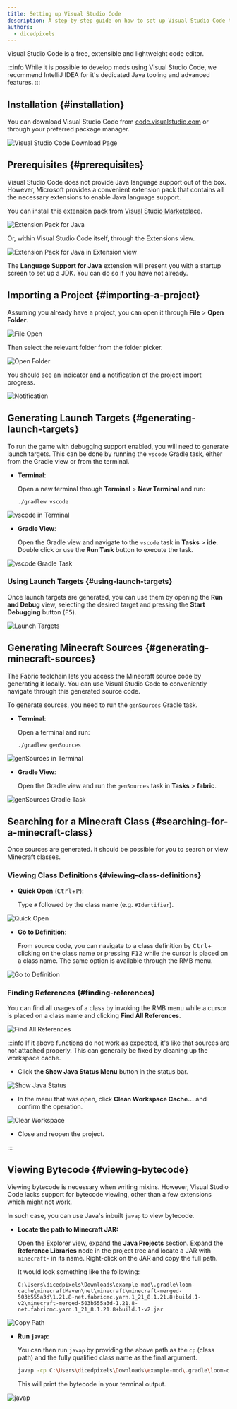 ```yaml
---
title: Setting up Visual Studio Code
description: A step-by-step guide on how to set up Visual Studio Code to create mods using Fabric.
authors:
  - dicedpixels
---
```


Visual Studio Code is a free, extensible and lightweight code editor.

:::info
While it is possible to develop mods using Visual Studio Code, we recommend IntelliJ IDEA for it's dedicated Java tooling and advanced features.
:::

## Installation {#installation}

You can download Visual Studio Code from [code.visualstudio.com](https://code.visualstudio.com/) or through your preferred package manager.

![Visual Studio Code Download Page](/assets/develop/getting-started/vscode/download.png)

## Prerequisites {#prerequisites}

Visual Studio Code does not provide Java language support out of the box. However, Microsoft provides a convenient extension pack that contains all the necessary extensions to enable Java language support.

You can install this extension pack from [Visual Studio Marketplace](https://marketplace.visualstudio.com/items?itemName=vscjava.vscode-java-pack).

![Extension Pack for Java](/assets/develop/getting-started/vscode/extension.png)

Or, within Visual Studio Code itself, through the Extensions view.

![Extension Pack for Java in Extension view](/assets/develop/getting-started/vscode/extension-view.png)

The **Language Support for Java** extension will present you with a startup screen to set up a JDK. You can do so if you have not already.

## Importing a Project {#importing-a-project}

Assuming you already have a project, you can open it through **File** > **Open Folder**.

![File Open](/assets/develop/getting-started/vscode/file-open.png)

Then select the relevant folder from the folder picker.

![Open Folder](/assets/develop/getting-started/vscode/open-folder.png)

You should see an indicator and a notification of the project import progress.

![Notification](/assets/develop/getting-started/vscode/notification.png)

## Generating Launch Targets {#generating-launch-targets}

To run the game with debugging support enabled, you will need to generate launch targets. This can be done by running the `vscode` Gradle task, either from the Gradle view or from the terminal.

- **Terminal**:

    Open a new terminal through **Terminal** > **New Terminal** and run:

    ```powershell:no-line-numbers
    ./gradlew vscode
    ```

![vscode in Terminal](/assets/develop/getting-started/vscode/terminal-vscode.png)

- **Gradle View**:

    Open the Gradle view and navigate to the `vscode` task in **Tasks** > **ide**. Double click or use the **Run Task** button to execute the task.

![vscode Gradle Task](/assets/develop/getting-started/vscode/gradle-vscode.png)

### Using Launch Targets {#using-launch-targets}

Once launch targets are generated, you can use them by opening the **Run and Debug** view, selecting the desired target and pressing the **Start Debugging** button (<kbd>F5</kbd>).

![Launch Targets](/assets/develop/getting-started/vscode/launch-targets.png)

## Generating Minecraft Sources {#generating-minecraft-sources}

The Fabric toolchain lets you access the Minecraft source code by generating it locally. You can use Visual Studio Code to conveniently navigate through this generated source code.

To generate sources, you need to run the `genSources` Gradle task.

- **Terminal**:

    Open a terminal and run:

    ```powershell:no-line-numbers
    ./gradlew genSources
    ```

![genSources in Terminal](/assets/develop/getting-started/vscode/terminal-gensources.png)

- **Gradle View**:

    Open the Gradle view and run the `genSources` task in **Tasks** > **fabric**.

![genSources Gradle Task](/assets/develop/getting-started/vscode/gradle-gensources.png)

## Searching for a Minecraft Class {#searching-for-a-minecraft-class}

Once sources are generated. it should be possible for you to search or view Minecraft classes.

### Viewing Class Definitions {#viewing-class-definitions}

- **Quick Open** (<kbd>Ctrl</kbd>+<kbd>P</kbd>):

    Type `#` followed by the class name (e.g. `#Identifier`).

![Quick Open](/assets/develop/getting-started/vscode/quick-open.png)

- **Go to Definition**:

    From source code, you can navigate to a class definition by <kbd>Ctrl</kbd>+ clicking on the class name or pressing <kbd>F12</kbd> while the cursor is placed on a class name. The same option is available through the RMB menu.

![Go to Definition](/assets/develop/getting-started/vscode/go-to-definition.png)

### Finding References {#finding-references}

You can find all usages of a class by invoking the RMB menu while a cursor is placed on a class name and clicking **Find All References**.

![Find All References](/assets/develop/getting-started/vscode/find-all-references.png)

:::info
If it above functions do not work as expected, it's like that sources are not attached properly. This can generally be fixed by cleaning up the workspace cache.

- Click **the Show Java Status Menu** button in the status bar.

![Show Java Status](/assets/develop/getting-started/vscode/java-ready.png)

- In the menu that was open, click **Clean Workspace Cache...** and confirm the operation.

![Clear Workspace](/assets/develop/getting-started/vscode/clear-workspace.png)

- Close and reopen the project.

:::

## Viewing Bytecode {#viewing-bytecode}

Viewing bytecode is necessary when writing mixins. However, Visual Studio Code lacks support for bytecode viewing, other than a few extensions which might not work.

In such case, you can use Java's inbuilt `javap` to view bytecode.

- **Locate the path to Minecraft JAR:**

    Open the Explorer view, expand the **Java Projects** section. Expand the **Reference Libraries** node in the project tree and locate a JAR with `minecraft-` in its name. Right-click on the JAR and copy the full path.

    It would look something like the following:

    ```:no-line-numbers
    C:\Users\dicedpixels\Downloads\example-mod\.gradle\loom-cache\minecraftMaven\net\minecraft\minecraft-merged-503b555a3d\1.21.8-net.fabricmc.yarn.1_21_8.1.21.8+build.1-v2\minecraft-merged-503b555a3d-1.21.8-net.fabricmc.yarn.1_21_8.1.21.8+build.1-v2.jar
    ```

![Copy Path](/assets/develop/getting-started/vscode/copy-path.png)

- **Run `javap`:**

    You can then run `javap` by providing the above path as the `cp` (class path) and the fully qualified class name as the final argument.

    ```sh
    javap -cp C:\Users\dicedpixels\Downloads\example-mod\.gradle\loom-cache\minecraftMaven\net\minecraft\minecraft-merged-503b555a3d\1.21.8-net.fabricmc.yarn.1_21_8.1.21.8+build.1-v2\minecraft-merged-503b555a3d-1.21.8-net.fabricmc.yarn.1_21_8.1.21.8+build.1-v2.jar -c -private net.minecraft.util.Identifier
    ```

    This will print the bytecode in your terminal output.

![javap](/assets/develop/getting-started/vscode/javap.png)
